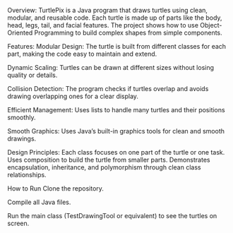 Overview:
TurtlePix is a Java program that draws turtles using clean, modular, and reusable code. Each turtle is made up of parts like the body, head, legs, tail, and facial features. The project shows how to use Object-Oriented Programming to build complex shapes from simple components. 

Features:
Modular Design: The turtle is built from different classes for each part, making the code easy to maintain and extend.

Dynamic Scaling: Turtles can be drawn at different sizes without losing quality or details.

Collision Detection: The program checks if turtles overlap and avoids drawing overlapping ones for a clear display.

Efficient Management: Uses lists to handle many turtles and their positions smoothly.

Smooth Graphics: Uses Java’s built-in graphics tools for clean and smooth drawings.

Design Principles:
Each class focuses on one part of the turtle or one task.
Uses composition to build the turtle from smaller parts.
Demonstrates encapsulation, inheritance, and polymorphism through clean class relationships.

How to Run
Clone the repository.

Compile all Java files.

Run the main class (TestDrawingTool or equivalent) to see the turtles on screen.

